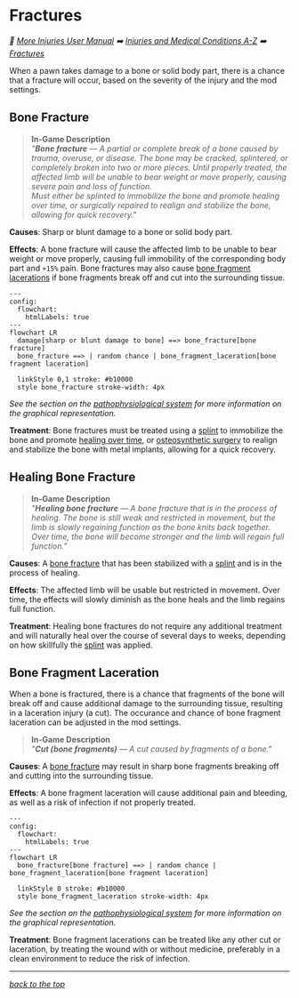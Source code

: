 
# Fractures

<!-- @generate_breadcrumb_trail {"template": "_:file_folder: {0}_", "connector": " :arrow_right: "} -->
_:file_folder: [More Injuries User Manual](/docs/wiki/README.md) :arrow_right: [Injuries and Medical Conditions A-Z](/docs/wiki/injuries-and-medical-conditions-a-z/README.md) :arrow_right: [Fractures](/docs/wiki/injuries-and-medical-conditions-a-z/fractures.md)_
<!-- @end_generated_block -->

When a pawn takes damage to a bone or solid body part, there is a chance that a fracture will occur, based on the severity of the injury and the mod settings.

## Bone Fracture

> **In-Game Description**  
> _"**Bone fracture** &mdash; A partial or complete break of a bone caused by trauma, overuse, or disease. The bone may be cracked, splintered, or completely broken into two or more pieces. Until properly treated, the affected limb will be unable to bear weight or move properly, causing severe pain and loss of function.  
> Must either be splinted to immobilize the bone and promote healing over time, or surgically repaired to realign and stabilize the bone, allowing for quick recovery."_

**Causes**: Sharp or blunt damage to a bone or solid body part.

**Effects**: A bone fracture will cause the affected limb to be unable to bear weight or move properly, causing full immobility of the corresponding body part and `+15%` pain. Bone fractures may also cause [bone fragment lacerations](#bone-fragment-laceration) if bone fragments break off and cut into the surrounding tissue.

```mermaid
---
config:
  flowchart:
    htmlLabels: true
---
flowchart LR
  damage[sharp or blunt damage to bone] ==> bone_fracture[bone fracture]
  bone_fracture ==> | random chance | bone_fragment_laceration[bone fragment laceration]

  linkStyle 0,1 stroke: #b10000
  style bone_fracture stroke-width: 4px
```

*See the section on the [pathophysiological system](#pathophysiological-system) for more information on the graphical representation.*

**Treatment**: Bone fractures must be treated using a [splint](#splint) to immobilize the bone and promote [healing over time](#healing-bone-fracture), or [osteosynthetic surgery](#osteosynthetic-surgery) to realign and stabilize the bone with metal implants, allowing for a quick recovery.

## Healing Bone Fracture

> **In-Game Description**  
> _"**Healing bone fracture** &mdash; A bone fracture that is in the process of healing. The bone is still weak and restricted in movement, but the limb is slowly regaining function as the bone knits back together.  
> Over time, the bone will become stronger and the limb will regain full function."_

**Causes**: A [bone fracture](#bone-fracture) that has been stabilized with a [splint](#splint) and is in the process of healing.

**Effects**: The affected limb will be usable but restricted in movement. Over time, the effects will slowly diminish as the bone heals and the limb regains full function.

**Treatment**: Healing bone fractures do not require any additional treatment and will naturally heal over the course of several days to weeks, depending on how skillfully the [splint](#splint) was applied.

## Bone Fragment Laceration

When a bone is fractured, there is a chance that fragments of the bone will break off and cause additional damage to the surrounding tissue, resulting in a laceration injury (a cut). The occurance and chance of bone fragment laceration can be adjusted in the mod settings.

> **In-Game Description**  
> _"**Cut (bone fragments)** &mdash; A cut caused by fragments of a bone."_

**Causes**: A [bone fracture](#bone-fracture) may result in sharp bone fragments breaking off and cutting into the surrounding tissue.

**Effects**: A bone fragment laceration will cause additional pain and bleeding, as well as a risk of infection if not properly treated.

```mermaid
---
config:
  flowchart:
    htmlLabels: true
---
flowchart LR
  bone_fracture[bone fracture] ==> | random chance | bone_fragment_laceration[bone fragment laceration]

  linkStyle 0 stroke: #b10000
  style bone_fragment_laceration stroke-width: 4px
```

*See the section on the [pathophysiological system](#pathophysiological-system) for more information on the graphical representation.*

**Treatment**: Bone fragment lacerations can be treated like any other cut or laceration, by treating the wound with or without medicine, preferably in a clean environment to reduce the risk of infection.

<!-- @generate_link_to_top {"template": "---\n_[back to the top]({1})_"} -->
---
_[back to the top](#fractures)_
<!-- @end_generated_block -->
